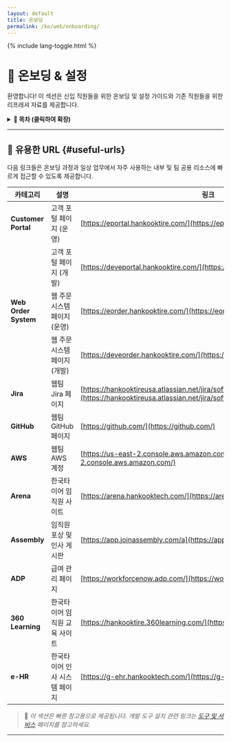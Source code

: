 ```yaml
---
layout: default
title: 온보딩
permalink: /ko/web/onboarding/
---
```


<link rel="stylesheet" href="{{ '/assets/css/custom.css' | relative_url }}">
{% include lang-toggle.html %}

# 🚀 온보딩 & 설정

환영합니다! 이 섹션은 신입 직원들을 위한 온보딩 및 설정 가이드와 기존 직원들을 위한 리프레셔 자료를 제공합니다.  

<details markdown="1">
  <summary><strong>📑 목차 (클릭하여 확장)</strong></summary>

- [설정 가이드](setup-guide.md)
- [도구 및 서비스](tools.md)

</details>

---

## 🔗 유용한 URL {#useful-urls}

다음 링크들은 온보딩 과정과 일상 업무에서 자주 사용하는 내부 및 팀 공용 리소스에 빠르게 접근할 수 있도록 제공합니다.

| 카테고리 | 설명 | 링크 |
|-----------|------|------|
| **Customer Portal** | 고객 포털 페이지 (운영) | [https://eportal.hankooktire.com/](https://eportal.hankooktire.com/) |
|  | 고객 포털 페이지 (개발) | [https://deveportal.hankooktire.com/](https://deveportal.hankooktire.com/) |
| **Web Order System** | 웹 주문 시스템 페이지 (운영) | [https://eorder.hankooktire.com/](https://eorder.hankooktire.com/) |
|  | 웹 주문 시스템 페이지 (개발) | [https://deveorder.hankooktire.com/](https://deveorder.hankooktire.com/) |
| **Jira** | 웹팀 Jira 페이지 | [https://hankooktireusa.atlassian.net/jira/software/c/projects/NIWT/boards/11](https://hankooktireusa.atlassian.net/jira/software/c/projects/NIWT/boards/11) |
| **GitHub** | 웹팀 GitHub 페이지 | [https://github.com/](https://github.com/) |
| **AWS** | 웹팀 AWS 계정 | [https://us-east-2.console.aws.amazon.com/](https://us-east-2.console.aws.amazon.com/) |
| **Arena** | 한국타이어 임직원 사이트 | [https://arena.hankooktech.com/](https://arena.hankooktech.com/) |
| **Assembly** | 임직원 포상 및 인사 게시판 | [https://app.joinassembly.com/a](https://app.joinassembly.com/a) |
| **ADP** | 급여 관리 페이지 | [https://workforcenow.adp.com/](https://workforcenow.adp.com/) |
| **360 Learning** | 한국타이어 임직원 교육 사이트 | [https://hankooktire.360learning.com/](https://hankooktire.360learning.com/) |
| **e-HR** | 한국타이어 인사 시스템 페이지 | [https://g-ehr.hankooktech.com/](https://g-ehr.hankooktech.com/) |

> 🧭 *이 섹션은 빠른 참고용으로 제공됩니다. 개발 도구 설치 관련 링크는 [도구 및 서비스](tools.md) 페이지를 참고하세요.*

---

